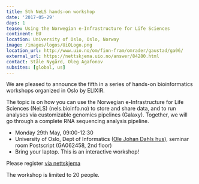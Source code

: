 ```yaml
---
title: 5th NeLS hands-on workshop
date: '2017-05-29'
days: 1
tease: Using the Norwegian e-Infrastructure for Life Sciences 
continent: EU
location: University of Oslo, Oslo, Norway
image: /images/logos/UiOLogo.png
location_url: http://www.uio.no/om/finn-fram/omrader/gaustad/ga06/
external_url: https://nettskjema.uio.no/answer/84280.html
contact: Ståle Nygård, Oleg Agafonov
subsites: [global, us]
---
```

We are pleased to announce the fifth in a series of hands-on bioinformatics workshops organized in Oslo by ELIXIR.

The topic is on how you can use the Norwegian e-Infrastructure for Life Sciences (NeLS) (nels.bioinfo.no) to store and share data, and to run analyses via customizable genomics pipelines (Galaxy). Together, we will go through a complete RNA sequencing analysis pipeline.

- Monday 29th May, 09:00-12:30
- University of Oslo, Dept of Informatics ([Ole Johan Dahls hus](http://www.uio.no/om/finn-fram/omrader/gaustad/ga06/
)), seminar room Postscript (GA062458, 2nd floor)
- Bring your laptop. This is an interactive workshop!

Please register [via nettskjema](https://nettskjema.uio.no/answer/84280.html​)

The workshop is limited to 20 people.
